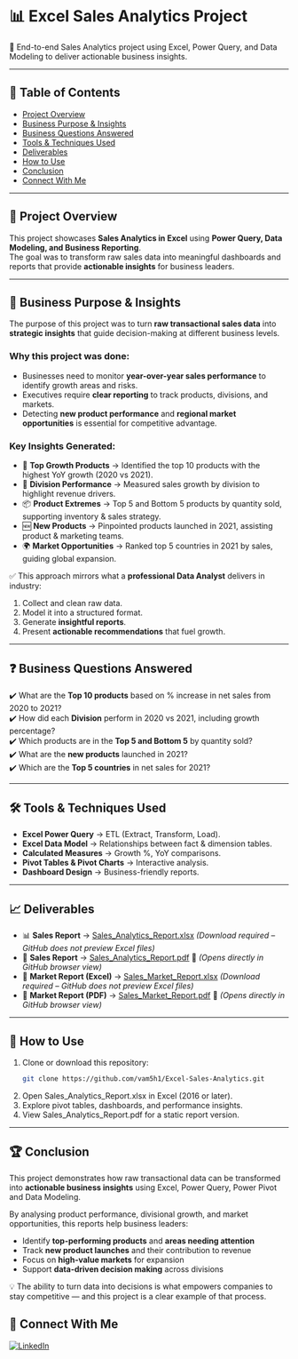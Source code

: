 # 📊 Excel Sales Analytics Project  

📌 End-to-end Sales Analytics project using Excel, Power Query, and Data Modeling to deliver actionable business insights.  

---

## 📑 Table of Contents  
- [Project Overview](#-project-overview)  
- [Business Purpose & Insights](#-business-purpose--insights)  
- [Business Questions Answered](#-business-questions-answered)  
- [Tools & Techniques Used](#-tools--techniques-used)  
- [Deliverables](#-deliverables)  
- [How to Use](#-how-to-use)  
- [Conclusion](#-conclusion)  
- [Connect With Me](#-connect-with-me)  

---

## 📌 Project Overview  
This project showcases **Sales Analytics in Excel** using **Power Query, Data Modeling, and Business Reporting**.  
The goal was to transform raw sales data into meaningful dashboards and reports that provide **actionable insights** for business leaders.  

---

## 🎯 Business Purpose & Insights  

The purpose of this project was to turn **raw transactional sales data** into **strategic insights** that guide decision-making at different business levels.  

### Why this project was done:  
- Businesses need to monitor **year-over-year sales performance** to identify growth areas and risks.  
- Executives require **clear reporting** to track products, divisions, and markets.  
- Detecting **new product performance** and **regional market opportunities** is essential for competitive advantage.  

### Key Insights Generated:  
- 🚀 **Top Growth Products** → Identified the top 10 products with the highest YoY growth (2020 vs 2021).  
- 🏢 **Division Performance** → Measured sales growth by division to highlight revenue drivers.  
- 📦 **Product Extremes** → Top 5 and Bottom 5 products by quantity sold, supporting inventory & sales strategy.  
- 🆕 **New Products** → Pinpointed products launched in 2021, assisting product & marketing teams.  
- 🌍 **Market Opportunities** → Ranked top 5 countries in 2021 by sales, guiding global expansion.  

✅ This approach mirrors what a **professional Data Analyst** delivers in industry:  
1. Collect and clean raw data.  
2. Model it into a structured format.  
3. Generate **insightful reports**.  
4. Present **actionable recommendations** that fuel growth.  

---

## ❓ Business Questions Answered  
✔️ What are the **Top 10 products** based on % increase in net sales from 2020 to 2021?  
✔️ How did each **Division** perform in 2020 vs 2021, including growth percentage?  
✔️ Which products are in the **Top 5 and Bottom 5** by quantity sold?  
✔️ What are the **new products** launched in 2021?  
✔️ Which are the **Top 5 countries** in net sales for 2021?  

---


## 🛠 Tools & Techniques Used  
- **Excel Power Query** → ETL (Extract, Transform, Load).  
- **Excel Data Model** → Relationships between fact & dimension tables.  
- **Calculated Measures** → Growth %, YoY comparisons.  
- **Pivot Tables & Pivot Charts** → Interactive analysis.  
- **Dashboard Design** → Business-friendly reports.  

---

## 📈 Deliverables  
- 📊 **Sales Report** → [Sales_Analytics_Report.xlsx](reports/Sales_Analytics_Report.xlsx) *(Download required – GitHub does not preview Excel files)*  
- 📑 **Sales Report** → [Sales_Analytics_Report.pdf](reports/Sales_Analytics_Report.pdf) 🔗 *(Opens directly in GitHub browser view)*  
- 🏢 **Market Report (Excel)** → [Sales_Market_Report.xlsx](reports/Sales_Market_Report.xlsx) *(Download required – GitHub does not preview Excel files)*  
- 📑 **Market Report (PDF)** → [Sales_Market_Report.pdf](reports/Sales_Market_Report.pdf) 🔗 *(Opens directly in GitHub browser view)*  

---

## 🚀 How to Use  
1. Clone or download this repository:  
   ```bash
   git clone https://github.com/vam5h1/Excel-Sales-Analytics.git
2. Open Sales_Analytics_Report.xlsx in Excel (2016 or later).
3. Explore pivot tables, dashboards, and performance insights.
4. View Sales_Analytics_Report.pdf for a static report version.

---

## 🏆 Conclusion  

This project demonstrates how raw transactional data can be transformed into **actionable business insights** using Excel, Power Query, Power Pivot and Data Modeling.  

By analysing product performance, divisional growth, and market opportunities, this reports help business leaders:  
- Identify **top-performing products** and **areas needing attention**  
- Track **new product launches** and their contribution to revenue  
- Focus on **high-value markets** for expansion  
- Support **data-driven decision making** across divisions  


💡 The ability to turn data into decisions is what empowers companies to stay competitive — and this project is a clear example of that process.  

## 🔗 Connect With Me  
[![LinkedIn](https://img.shields.io/badge/LinkedIn-Connect-blue?logo=linkedin)](https://www.linkedin.com/in/vam5h1/)  
